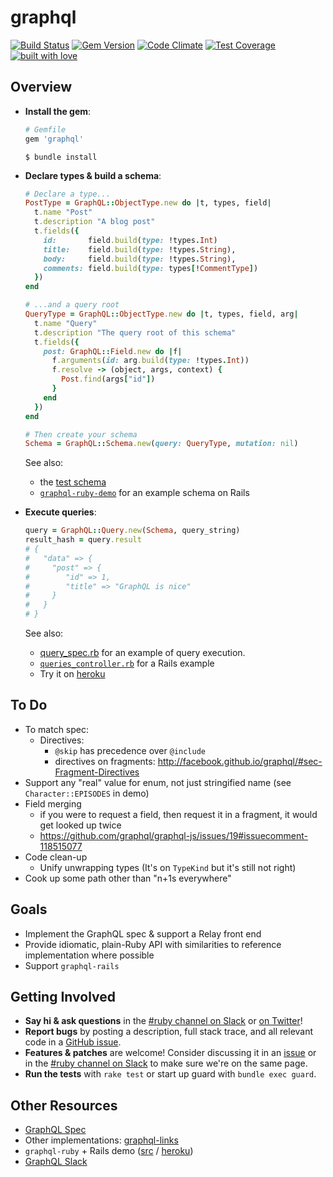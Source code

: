# graphql

[![Build Status](https://travis-ci.org/rmosolgo/graphql-ruby.svg?branch=master)](https://travis-ci.org/rmosolgo/graphql-ruby)
[![Gem Version](https://badge.fury.io/rb/graphql.svg)](https://rubygems.org/gems/graphql)
[![Code Climate](https://codeclimate.com/github/rmosolgo/graphql-ruby/badges/gpa.svg)](https://codeclimate.com/github/rmosolgo/graphql-ruby)
[![Test Coverage](https://codeclimate.com/github/rmosolgo/graphql-ruby/badges/coverage.svg)](https://codeclimate.com/github/rmosolgo/graphql-ruby)
[![built with love](https://cloud.githubusercontent.com/assets/2231765/6766607/d07992c6-cfc9-11e4-813f-d9240714dd50.png)](http://rmosolgo.github.io/react-badges/)

## Overview

- __Install the gem__:

  ```ruby
  # Gemfile
  gem 'graphql'
  ```

  ```
  $ bundle install
  ```

- __Declare types & build a schema__:

  ```ruby
  # Declare a type...
  PostType = GraphQL::ObjectType.new do |t, types, field|
    t.name "Post"
    t.description "A blog post"
    t.fields({
      id:       field.build(type: !types.Int)
      title:    field.build(type: !types.String),
      body:     field.build(type: !types.String),
      comments: field.build(type: types[!CommentType])
    })
  end

  # ...and a query root
  QueryType = GraphQL::ObjectType.new do |t, types, field, arg|
    t.name "Query"
    t.description "The query root of this schema"
    t.fields({
      post: GraphQL::Field.new do |f|
        f.arguments(id: arg.build(type: !types.Int))
        f.resolve -> (object, args, context) {
          Post.find(args["id"])
        }
      end
    })
  end

  # Then create your schema
  Schema = GraphQL::Schema.new(query: QueryType, mutation: nil)
  ```

  See also:
    - the [test schema](https://github.com/rmosolgo/graphql-ruby/blob/master/spec/support/dummy_app.rb)
    - [`graphql-ruby-demo`](https://github.com/rmosolgo/graphql-ruby-demo) for an example schema on Rails

- __Execute queries__:

  ```ruby
  query = GraphQL::Query.new(Schema, query_string)
  result_hash = query.result
  # {
  #   "data" => {
  #     "post" => {
  #        "id" => 1,
  #        "title" => "GraphQL is nice"
  #     }
  #   }
  # }
  ```

  See also:
  - [query_spec.rb](https://github.com/rmosolgo/graphql-ruby/blob/master/spec/graph_ql/query_spec.rb) for an example of query execution.
  -  [`queries_controller.rb`](https://github.com/rmosolgo/graphql-ruby-demo/blob/master/app/controllers/queries_controller.rb) for a Rails example
  - Try it on [heroku](http://graphql-ruby-demo.herokuapp.com)

## To Do

- To match spec:
  - Directives:
    - `@skip` has precedence over `@include`
    - directives on fragments: http://facebook.github.io/graphql/#sec-Fragment-Directives
- Support any "real" value for enum, not just stringified name (see `Character::EPISODES` in demo)
- Field merging
  - if you were to request a field, then request it in a fragment, it would get looked up twice
  - https://github.com/graphql/graphql-js/issues/19#issuecomment-118515077
- Code clean-up
  - Unify unwrapping types (It's on `TypeKind` but it's still not right)
- Cook up some path other than "n+1s everywhere"

## Goals

- Implement the GraphQL spec & support a Relay front end
- Provide idiomatic, plain-Ruby API with similarities to reference implementation where possible
- Support `graphql-rails`

## Getting Involved

- __Say hi & ask questions__ in the [#ruby channel on Slack](https://graphql-slack.herokuapp.com/) or [on Twitter](https://twitter.com/rmosolgo)!
- __Report bugs__ by posting a description, full stack trace, and all relevant code in a  [GitHub issue](https://github.com/rmosolgo/graphql-ruby/issues).
- __Features & patches__ are welcome! Consider discussing it in an [issue](https://github.com/rmosolgo/graphql-ruby/issues) or in the [#ruby channel on Slack](https://graphql-slack.herokuapp.com/) to make sure we're on the same page.
- __Run the tests__ with `rake test` or start up guard with `bundle exec guard`.

## Other Resources

- [GraphQL Spec](http://facebook.github.io/graphql/)
- Other implementations: [graphql-links](https://github.com/emmenko/graphql-links)
- `graphql-ruby` + Rails demo ([src](https://github.com/rmosolgo/graphql-ruby-demo) / [heroku](http://graphql-ruby-demo.herokuapp.com))
- [GraphQL Slack](https://graphql-slack.herokuapp.com/)
